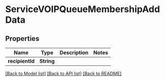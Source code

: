 # ServiceVOIPQueueMembershipAddData

## Properties
Name | Type | Description | Notes
------------ | ------------- | ------------- | -------------
**recipientId** | **String** |  | 

[[Back to Model list]](../README.md#documentation-for-models) [[Back to API list]](../README.md#documentation-for-api-endpoints) [[Back to README]](../README.md)


